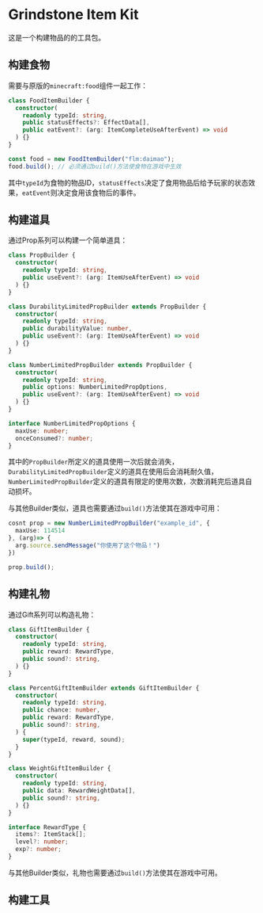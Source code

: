 # Grindstone Item Kit
这是一个构建物品的的工具包。

## 构建食物
需要与原版的`minecraft:food`组件一起工作：

~~~ts
class FoodItemBuilder {
  constructor(
    readonly typeId: string,
    public statusEffects?: EffectData[],
    public eatEvent?: (arg: ItemCompleteUseAfterEvent) => void
  ) {}
}

const food = new FoodItemBuilder("flm:daimao");
food.build(); // 必须通过build()方法使食物在游戏中生效 
~~~
其中`typeId`为食物的物品ID，`statusEffects`决定了食用物品后给予玩家的状态效果，`eatEvent`则决定食用该食物后的事件。

## 构建道具
通过Prop系列可以构建一个简单道具：

~~~ts
class PropBuilder {
  constructor(
    readonly typeId: string,
    public useEvent?: (arg: ItemUseAfterEvent) => void
  ) {}
}

class DurabilityLimitedPropBuilder extends PropBuilder {
  constructor(
    readonly typeId: string,
    public durabilityValue: number,
    public useEvent?: (arg: ItemUseAfterEvent) => void
  ) {}
}

class NumberLimitedPropBuilder extends PropBuilder {
  constructor(
    readonly typeId: string,
    public options: NumberLimitedPropOptions,
    public useEvent?: (arg: ItemUseAfterEvent) => void
  ) {}
}

interface NumberLimitedPropOptions {
  maxUse: number;
  onceConsumed?: number;
}
~~~

其中的`PropBuilder`所定义的道具使用一次后就会消失，`DurabilityLimitedPropBuilder`定义的道具在使用后会消耗耐久值，`NumberLimitedPropBuilder`定义的道具有限定的使用次数，次数消耗完后道具自动损坏。

与其他Builder类似，道具也需要通过`build()`方法使其在游戏中可用：

~~~ts
cosnt prop = new NumberLimitedPropBuilder("example_id", {
  maxUse: 114514
}, (arg)=> {
  arg.source.sendMessage("你使用了这个物品！")
})

prop.build();
~~~

## 构建礼物
通过Gift系列可以构造礼物：
~~~ts
class GiftItemBuilder {
  constructor(
    readonly typeId: string,
    public reward: RewardType,
    public sound?: string,
  ) {}
}

class PercentGiftItemBuilder extends GiftItemBuilder {
  constructor(
    readonly typeId: string,
    public chance: number,
    public reward: RewardType,
    public sound?: string,
  ) {
    super(typeId, reward, sound);
  }
}

class WeightGiftItemBuilder {
  constructor(
    readonly typeId: string,
    public data: RewardWeightData[],
    public sound?: string,
  ) {}
}

interface RewardType {
  items?: ItemStack[];
  level?: number;
  exp?: number;
}
~~~

与其他Builder类似，礼物也需要通过`build()`方法使其在游戏中可用。

## 构建工具